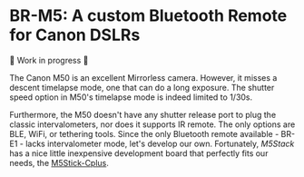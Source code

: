 # BR-M5: A custom Bluetooth Remote for Canon DSLRs

🚧 Work in progress 🚧

The Canon M50 is an excellent Mirrorless camera. However, it misses a descent timelapse mode, one that can do a long exposure. The shutter speed option in M50's timelapse mode is indeed limited to 1/30s.

Furthermore, the M50 doesn't have any shutter release port to plug the classic intervalometers, nor does it supports IR remote. The only options are BLE, WiFi, or tethering tools.
Since the only Bluetooth remote available - BR-E1 - lacks intervalometer mode, let's develop our own. Fortunately, *M5Stack* has a nice little inexpensive development board that perfectly fits our needs, the [M5Stick-Cplus](https://m5stack.com/products/m5stickc-plus-esp32-pico-mini-iot-development-kit?variant=35275856609444).